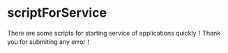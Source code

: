 # scriptForService
There are some  scripts for starting  service of applications  quickly！Thank you for submiting any  error！ 
